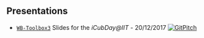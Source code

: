 ## Presentations

* [`WB-Toolbox3`](WB-Toolbox3/) Slides for the _iCubDay@IIT_ - 20/12/2017 [![GitPitch](https://gitpitch.com/assets/badge.svg)](https://gitpitch.com/diegoferigo/presentations/master?p=WB-Toolbox3)
